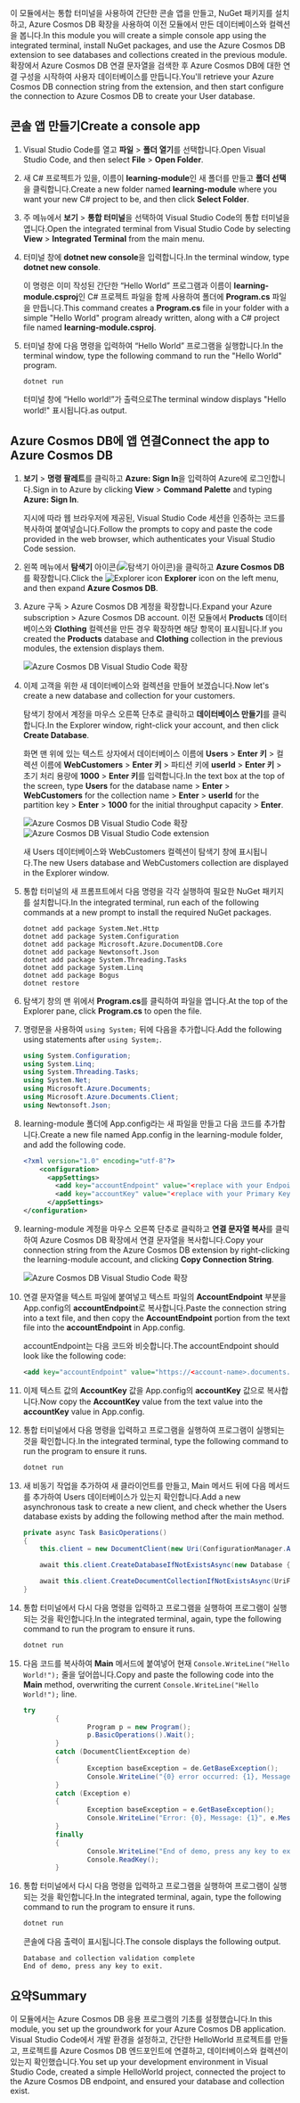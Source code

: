 <span data-ttu-id="72a65-101">이 모듈에서는 통합 터미널을 사용하여 간단한 콘솔 앱을 만들고, NuGet 패키지를 설치하고, Azure Cosmos DB 확장을 사용하여 이전 모듈에서 만든 데이터베이스와 컬렉션을 봅니다.</span><span class="sxs-lookup"><span data-stu-id="72a65-101">In this module you will create a simple console app using the integrated terminal, install NuGet packages, and use the Azure Cosmos DB extension to see databases and collections created in the previous module.</span></span> <span data-ttu-id="72a65-102">확장에서 Azure Cosmos DB 연결 문자열을 검색한 후 Azure Cosmos DB에 대한 연결 구성을 시작하여 사용자 데이터베이스를 만듭니다.</span><span class="sxs-lookup"><span data-stu-id="72a65-102">You'll retrieve your Azure Cosmos DB connection string from the extension, and then start configure the connection to Azure Cosmos DB to create your User database.</span></span>

## <a name="create-a-console-app"></a><span data-ttu-id="72a65-103">콘솔 앱 만들기</span><span class="sxs-lookup"><span data-stu-id="72a65-103">Create a console app</span></span>

1. <span data-ttu-id="72a65-104">Visual Studio Code를 열고 **파일** > **폴더 열기**를 선택합니다.</span><span class="sxs-lookup"><span data-stu-id="72a65-104">Open Visual Studio Code, and then select **File** > **Open Folder**.</span></span>

2. <span data-ttu-id="72a65-105">새 C# 프로젝트가 있을, 이름이 **learning-module**인 새 폴더를 만들고 **폴더 선택**을 클릭합니다.</span><span class="sxs-lookup"><span data-stu-id="72a65-105">Create a new folder named **learning-module** where you want your new C# project to be, and then click **Select Folder**.</span></span>

2. <span data-ttu-id="72a65-106">주 메뉴에서 **보기** > **통합 터미널**을 선택하여 Visual Studio Code의 통합 터미널을 엽니다.</span><span class="sxs-lookup"><span data-stu-id="72a65-106">Open the integrated terminal from Visual Studio Code by selecting **View** > **Integrated Terminal** from the main menu.</span></span>

3. <span data-ttu-id="72a65-107">터미널 창에 **dotnet new console**을 입력합니다.</span><span class="sxs-lookup"><span data-stu-id="72a65-107">In the terminal window, type **dotnet new console**.</span></span>

    <span data-ttu-id="72a65-108">이 명령은 이미 작성된 간단한 “Hello World” 프로그램과 이름이 **learning-module.csproj**인 C# 프로젝트 파일을 함께 사용하여 폴더에 **Program.cs** 파일을 만듭니다.</span><span class="sxs-lookup"><span data-stu-id="72a65-108">This command creates a **Program.cs** file in your folder with a simple "Hello World" program already written, along with a C# project file named **learning-module.csproj**.</span></span>

4. <span data-ttu-id="72a65-109">터미널 창에 다음 명령을 입력하여 “Hello World” 프로그램을 실행합니다.</span><span class="sxs-lookup"><span data-stu-id="72a65-109">In the terminal window, type the following command to run the "Hello World" program.</span></span> 

    ```
    dotnet run
    ```

    <span data-ttu-id="72a65-110">터미널 창에 “Hello world!”가 출력으로</span><span class="sxs-lookup"><span data-stu-id="72a65-110">The terminal window displays "Hello world!"</span></span> <span data-ttu-id="72a65-111">표시됩니다.</span><span class="sxs-lookup"><span data-stu-id="72a65-111">as output.</span></span>

## <a name="connect-the-app-to-azure-cosmos-db"></a><span data-ttu-id="72a65-112">Azure Cosmos DB에 앱 연결</span><span class="sxs-lookup"><span data-stu-id="72a65-112">Connect the app to Azure Cosmos DB</span></span>

1. <span data-ttu-id="72a65-113">**보기** > **명령 팔레트**를 클릭하고 **Azure: Sign In**을 입력하여 Azure에 로그인합니다.</span><span class="sxs-lookup"><span data-stu-id="72a65-113">Sign in to Azure by clicking **View** > **Command Palette** and typing **Azure: Sign In**.</span></span>

    <span data-ttu-id="72a65-114">지시에 따라 웹 브라우저에 제공된, Visual Studio Code 세션을 인증하는 코드를 복사하여 붙여넣습니다.</span><span class="sxs-lookup"><span data-stu-id="72a65-114">Follow the prompts to copy and paste the code provided in the web browser, which authenticates your Visual Studio Code session.</span></span>

2. <span data-ttu-id="72a65-115">왼쪽 메뉴에서 **탐색기** 아이콘(![탐색기 아이콘](../media/2-setup/visual-studio-code-explorer-icon.png))을 클릭하고 **Azure Cosmos DB**를 확장합니다.</span><span class="sxs-lookup"><span data-stu-id="72a65-115">Click the ![Explorer icon](../media/2-setup/visual-studio-code-explorer-icon.png) **Explorer** icon on the left menu, and then expand **Azure Cosmos DB**.</span></span>

3. <span data-ttu-id="72a65-116">Azure 구독 > Azure Cosmos DB 계정을 확장합니다.</span><span class="sxs-lookup"><span data-stu-id="72a65-116">Expand your Azure subscription > Azure Cosmos DB account.</span></span> <span data-ttu-id="72a65-117">이전 모듈에서 **Products** 데이터베이스와 **Clothing** 컬렉션을 만든 경우 확장하면 해당 항목이 표시됩니다.</span><span class="sxs-lookup"><span data-stu-id="72a65-117">If you created the **Products** database and **Clothing** collection in the previous modules, the extension displays them.</span></span>

   ![Azure Cosmos DB Visual Studio Code 확장](../media/2-setup/azure-cosmos-db-vs-code-extension.png) 

4. <span data-ttu-id="72a65-119">이제 고객을 위한 새 데이터베이스와 컬렉션을 만들어 보겠습니다.</span><span class="sxs-lookup"><span data-stu-id="72a65-119">Now let's create a new database and collection for your customers.</span></span>

    <span data-ttu-id="72a65-120">탐색기 창에서 계정을 마우스 오른쪽 단추로 클릭하고 **데이터베이스 만들기**를 클릭합니다.</span><span class="sxs-lookup"><span data-stu-id="72a65-120">In the Explorer window, right-click your account, and then click **Create Database**.</span></span> 
    
    <span data-ttu-id="72a65-121">화면 맨 위에 있는 텍스트 상자에서 데이터베이스 이름에 **Users** > **Enter 키** > 컬렉션 이름에 **WebCustomers** > **Enter 키** > 파티션 키에 **userId** > **Enter 키** > 초기 처리 용량에 **1000** > **Enter 키**를 입력합니다.</span><span class="sxs-lookup"><span data-stu-id="72a65-121">In the text box at the top of the screen, type **Users** for the database name > **Enter** > **WebCustomers** for the collection name > **Enter** > **userId** for the partition key > **Enter** > **1000** for the initial throughput capacity > **Enter**.</span></span>

    <span data-ttu-id="72a65-122">![Azure Cosmos DB Visual Studio Code 확장](../media/2-setup/vs-code-azure-cosmos-db-extension.gif) <!--Retake on fresh machine without the other subscriptions showing--></span><span class="sxs-lookup"><span data-stu-id="72a65-122">![Azure Cosmos DB Visual Studio Code extension](../media/2-setup/vs-code-azure-cosmos-db-extension.gif) <!--Retake on fresh machine without the other subscriptions showing--></span></span>

    <span data-ttu-id="72a65-123">새 Users 데이터베이스와 WebCustomers 컬렉션이 탐색기 창에 표시됩니다.</span><span class="sxs-lookup"><span data-stu-id="72a65-123">The new Users database and WebCustomers collection are displayed in the Explorer window.</span></span>

5. <span data-ttu-id="72a65-124">통합 터미널의 새 프롬프트에서 다음 명령을 각각 실행하여 필요한 NuGet 패키지를 설치합니다.</span><span class="sxs-lookup"><span data-stu-id="72a65-124">In the integrated terminal, run each of the following commands at a new prompt to install the required NuGet packages.</span></span>

    ```
    dotnet add package System.Net.Http
    dotnet add package System.Configuration
    dotnet add package Microsoft.Azure.DocumentDB.Core
    dotnet add package Newtonsoft.Json
    dotnet add package System.Threading.Tasks
    dotnet add package System.Linq
    dotnet add package Bogus
    dotnet restore
    ```

6. <span data-ttu-id="72a65-125">탐색기 창의 맨 위에서 **Program.cs**를 클릭하여 파일을 엽니다.</span><span class="sxs-lookup"><span data-stu-id="72a65-125">At the top of the Explorer pane, click **Program.cs** to open the file.</span></span>

7. <span data-ttu-id="72a65-126">명령문을 사용하여 `using System;` 뒤에 다음을 추가합니다.</span><span class="sxs-lookup"><span data-stu-id="72a65-126">Add the following using statements after `using System;`.</span></span>

    ```csharp
    using System.Configuration;
    using System.Linq;
    using System.Threading.Tasks;
    using System.Net;
    using Microsoft.Azure.Documents;
    using Microsoft.Azure.Documents.Client;
    using Newtonsoft.Json;
    ```

8. <span data-ttu-id="72a65-127">learning-module 폴더에 App.config라는 새 파일을 만들고 다음 코드를 추가합니다.</span><span class="sxs-lookup"><span data-stu-id="72a65-127">Create a new file named App.config in the learning-module folder, and add the following code.</span></span>
  
    ```xml
    <?xml version="1.0" encoding="utf-8"?>
        <configuration>
          <appSettings>
            <add key="accountEndpoint" value="<replace with your Endpoint URL>" />
            <add key="accountKey" value="<replace with your Primary Key>" />
          </appSettings>
    </configuration>
    ```

9. <span data-ttu-id="72a65-128">learning-module 계정을 마우스 오른쪽 단추로 클릭하고 **연결 문자열 복사**를 클릭하여 Azure Cosmos DB 확장에서 연결 문자열을 복사합니다.</span><span class="sxs-lookup"><span data-stu-id="72a65-128">Copy your connection string from the Azure Cosmos DB extension by right-clicking the learning-module account, and clicking **Copy Connection String**.</span></span>

    ![Azure Cosmos DB Visual Studio Code 확장](../media/2-setup/vs-code-copy-connection-string.gif) 

10. <span data-ttu-id="72a65-130">연결 문자열을 텍스트 파일에 붙여넣고 텍스트 파일의 **AccountEndpoint** 부분을 App.config의 **accountEndpoint**로 복사합니다.</span><span class="sxs-lookup"><span data-stu-id="72a65-130">Paste the connection string into a text file, and then copy the **AccountEndpoint** portion from the text file into the **accountEndpoint** in App.config.</span></span>

    <span data-ttu-id="72a65-131">accountEndpoint는 다음 코드와 비슷합니다.</span><span class="sxs-lookup"><span data-stu-id="72a65-131">The accountEndpoint should look like the following code:</span></span>

    ```xml
    <add key="accountEndpoint" value="https://<account-name>.documents.azure.com:443/" />
    ```

12. <span data-ttu-id="72a65-132">이제 텍스트 값의 **AccountKey** 값을 App.config의 **accountKey** 값으로 복사합니다.</span><span class="sxs-lookup"><span data-stu-id="72a65-132">Now copy the **AccountKey** value from the text value into the **accountKey** value in App.config.</span></span>

12. <span data-ttu-id="72a65-133">통합 터미널에서 다음 명령을 입력하고 프로그램을 실행하여 프로그램이 실행되는 것을 확인합니다.</span><span class="sxs-lookup"><span data-stu-id="72a65-133">In the integrated terminal, type the following command to run the program to ensure it runs.</span></span>

    ```csharp
    dotnet run
    ```

13. <span data-ttu-id="72a65-134">새 비동기 작업을 추가하여 새 클라이언트를 만들고, Main 메서드 뒤에 다음 메서드를 추가하여 Users 데이터베이스가 있는지 확인합니다.</span><span class="sxs-lookup"><span data-stu-id="72a65-134">Add a new asynchronous task to create a new client, and check whether the Users database exists by adding the following method after the main method.</span></span>
    
    ```csharp
    private async Task BasicOperations()
    {
        this.client = new DocumentClient(new Uri(ConfigurationManager.AppSettings["endpointUrl"]), ConfigurationManager.AppSettings["primaryKey"]);

        await this.client.CreateDatabaseIfNotExistsAsync(new Database { Id = "Users" });

        await this.client.CreateDocumentCollectionIfNotExistsAsync(UriFactory.CreateDatabaseUri("Users"), new DocumentCollection { Id = "WebCustomers" });
    }
    ```

14. <span data-ttu-id="72a65-135">통합 터미널에서 다시 다음 명령을 입력하고 프로그램을 실행하여 프로그램이 실행되는 것을 확인합니다.</span><span class="sxs-lookup"><span data-stu-id="72a65-135">In the integrated terminal, again, type the following command to run the program to ensure it runs.</span></span>

    ```csharp
    dotnet run
    ```

15. <span data-ttu-id="72a65-136">다음 코드를 복사하여 **Main** 메서드에 붙여넣어 현재 `Console.WriteLine("Hello World!");` 줄을 덮어씁니다.</span><span class="sxs-lookup"><span data-stu-id="72a65-136">Copy and paste the following code into the **Main** method, overwriting the current `Console.WriteLine("Hello World!");` line.</span></span>

    ```csharp
    try
            {
                    Program p = new Program();
                    p.BasicOperations().Wait();
            }
            catch (DocumentClientException de)
            {
                    Exception baseException = de.GetBaseException();
                    Console.WriteLine("{0} error occurred: {1}, Message: {2}", de.StatusCode, de.Message, baseException.Message);
            }
            catch (Exception e)
            {
                    Exception baseException = e.GetBaseException();
                    Console.WriteLine("Error: {0}, Message: {1}", e.Message, baseException.Message);
            }
            finally
            {
                    Console.WriteLine("End of demo, press any key to exit.");
                    Console.ReadKey();
            }
    ```

16. <span data-ttu-id="72a65-137">통합 터미널에서 다시 다음 명령을 입력하고 프로그램을 실행하여 프로그램이 실행되는 것을 확인합니다.</span><span class="sxs-lookup"><span data-stu-id="72a65-137">In the integrated terminal, again, type the following command to run the program to ensure it runs.</span></span>

    ```csharp
    dotnet run
    ```

    <span data-ttu-id="72a65-138">콘솔에 다음 출력이 표시됩니다.</span><span class="sxs-lookup"><span data-stu-id="72a65-138">The console displays the following output.</span></span>
    
    ```
    Database and collection validation complete
    End of demo, press any key to exit.
    ```

## <a name="summary"></a><span data-ttu-id="72a65-139">요약</span><span class="sxs-lookup"><span data-stu-id="72a65-139">Summary</span></span>

<span data-ttu-id="72a65-140">이 모듈에서는 Azure Cosmos DB 응용 프로그램의 기초를 설정했습니다.</span><span class="sxs-lookup"><span data-stu-id="72a65-140">In this module, you set up the groundwork for your Azure Cosmos DB application.</span></span> <span data-ttu-id="72a65-141">Visual Studio Code에서 개발 환경을 설정하고, 간단한 HelloWorld 프로젝트를 만들고, 프로젝트를 Azure Cosmos DB 엔드포인트에 연결하고, 데이터베이스와 컬렉션이 있는지 확인했습니다.</span><span class="sxs-lookup"><span data-stu-id="72a65-141">You set up your development environment in Visual Studio Code, created a simple HelloWorld project, connected the project to the Azure Cosmos DB endpoint, and ensured your database and collection exist.</span></span>